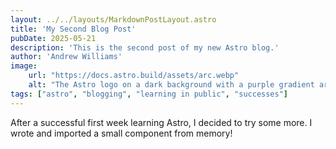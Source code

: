 ```yaml
---
layout: ../../layouts/MarkdownPostLayout.astro
title: 'My Second Blog Post'
pubDate: 2025-05-21
description: 'This is the second post of my new Astro blog.'
author: 'Andrew Williams'
image:
    url: "https://docs.astro.build/assets/arc.webp"
    alt: "The Astro logo on a dark background with a purple gradient arc."
tags: ["astro", "blogging", "learning in public", "successes"]
---
```

After a successful first week learning Astro, I decided to try some more. I wrote and imported a small component from memory!